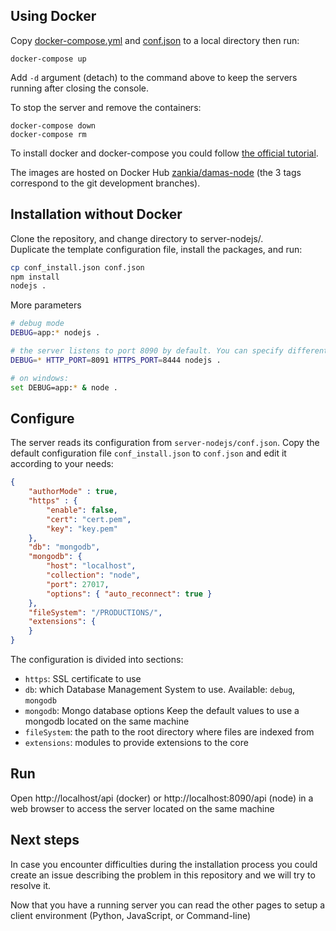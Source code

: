 ## Using Docker
Copy [docker-compose.yml](http://damas-software.org/docker/docker-compose.yml) and [conf.json](http://damas-software.org/docker/conf.json) to a local directory then run:

```shell
docker-compose up
```
Add `-d` argument (detach) to the command above to keep the servers running after closing the console.

To stop the server and remove the containers:
```shell
docker-compose down
docker-compose rm
```

To install docker and docker-compose you could follow [the official tutorial](https://docs.docker.com/compose/install).

The images are hosted on Docker Hub [zankia/damas-node](https://hub.docker.com/r/zankia/damas-node) (the 3 tags correspond to the git development branches).

## Installation without Docker

Clone the repository, and change directory to server-nodejs/.  
Duplicate the template configuration file, install the packages, and run:
```sh
cp conf_install.json conf.json
npm install
nodejs .
```
More parameters
```sh
# debug mode
DEBUG=app:* nodejs .

# the server listens to port 8090 by default. You can specify different ports and debug options
DEBUG=* HTTP_PORT=8091 HTTPS_PORT=8444 nodejs .

# on windows:
set DEBUG=app:* & node .
```

## Configure
The server reads its configuration from `server-nodejs/conf.json`. Copy the default configuration file `conf_install.json` to `conf.json` and edit it according to your needs:

```json
{                                                                                                                     
    "authorMode" : true,
    "https" : { 
        "enable": false,
        "cert": "cert.pem",
        "key": "key.pem"
    },  
    "db": "mongodb",
    "mongodb": {
        "host": "localhost",
        "collection": "node",
        "port": 27017,
        "options": { "auto_reconnect": true }
    },  
    "fileSystem": "/PRODUCTIONS/",
    "extensions": {
    }
}
```
The configuration is divided into sections:
* `https`: SSL certificate to use
* `db`: which Database Management System to use. Available: `debug`, `mongodb`
* `mongodb`: Mongo database options Keep the default values to use a mongodb located on the same machine
* `fileSystem`: the path to the root directory where files are indexed from
* `extensions`: modules to provide extensions to the core

## Run
Open http://localhost/api (docker) or http://localhost:8090/api (node) in a web browser to access the server located on the same machine

##  Next steps

In case you encounter difficulties during the installation process you could create an issue describing the problem in this repository and we will try to resolve it.

Now that you have a running server you can read the other pages to setup a client environment (Python, JavaScript, or Command-line)